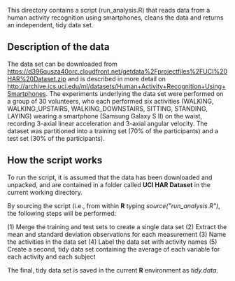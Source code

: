 This directory contains a script (run_analysis.R) that reads data from a human activity recognition using smartphones, cleans the data and returns an independent, tidy data set. 

## Description of the data
The data set can be downloaded from https://d396qusza40orc.cloudfront.net/getdata%2Fprojectfiles%2FUCI%20HAR%20Dataset.zip and is described in more detail on http://archive.ics.uci.edu/ml/datasets/Human+Activity+Recognition+Using+Smartphones. The experiments underlying the data set were performed on a group of 30 volunteers, who each performed six activities (WALKING, WALKING_UPSTAIRS, WALKING_DOWNSTAIRS, SITTING, STANDING, LAYING) wearing a smartphone (Samsung Galaxy S II) on the waist, recording 3-axial linear acceleration and 3-axial angular velocity. The dataset was partitioned into a training set (70% of the participants) and a test set (30% of the participants). 

## How the script works
To run the script, it is assumed that the data has been downloaded and unpacked, and are contained in a folder called **UCI HAR Dataset** in the current working directory. 

By sourcing the script (i.e., from within **R** typing *source("run_analysis.R")*, the following steps will be performed:

(1) Merge the training and test sets to create a single data set
(2) Extract the mean and standard deviation observations for each measurement
(3) Name the activities in the data set
(4) Label the data set with activity names
(5) Create a second, tidy data set containing the average of each variable for each activity and each subject

The final, tidy data set is saved in the current **R** environment as *tidy.data*.